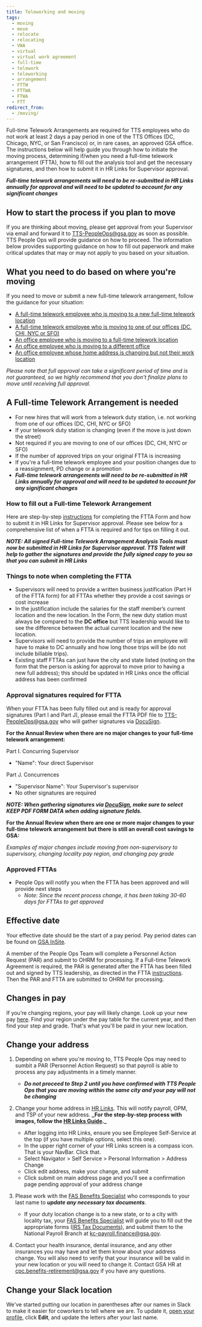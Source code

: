 ```yaml
---
title: Teleworking and moving
tags:
  - moving
  - move
  - relocate
  - relocating
  - VWA
  - virtual
  - virtual work agreement
  - full-time
  - telework
  - teleworking
  - arrangement
  - FTTW
  - FTTWA
  - FTWA
  - FTT
redirect_from:
  - /moving/
---
```


Full-time Telework Arrangements are required for TTS employees who do not work at least 2 days a pay period in one of the TTS Offices (DC, Chicago, NYC, or San Francisco) or, in rare cases, an approved GSA office. The instructions below will help guide you through how to initiate the moving process, determining if/when you need a full-time telework arrangement (FTTA), how to fill out the analysis tool and get the necessary signatures, and then how to submit it in HR Links for Supervisor approval.

**_Full-time telework arrangements will need to be re-submitted in HR Links annually for approval and will need to be updated to account for any significant changes_**

## How to start the process if you plan to move

If you are thinking about moving, please get approval from your Supervisor via email and forward it to [TTS-PeopleOps@gsa.gov](mailto:TTS-PeopleOps@gsa.gov) as soon as possible. TTS People Ops will provide guidance on how to proceed. The information below provides supporting guidance on how to fill out paperwork and make critical updates that may or may not apply to you based on your situation.

## What you need to do based on where you're moving

If you need to move or submit a new full-time telework arrangement, follow the guidance for your situation:

- [A full-time telework employee who is moving to a new full-time telework location]({{site.baseurl}}/moving/#a-full-time-telework-arrangement-is-needed)
- [A full-time telework employee who is moving to one of our offices (DC, CHI, NYC or SFO)]({{site.baseurl}}/moving/#effective-date)
- [An office employee who is moving to a full-time telework location]({{site.baseurl}}/moving/#a-full-time-telework-arrangement-is-needed)
- [An office employee who is moving to a different office]({{site.baseurl}}/moving/#effective-date)
- [An office employee whose home address is changing but not their work location]({{site.baseurl}}/moving/#change-your-address)

_Please note that full approval can take a significant period of time and is not guaranteed, so we highly recommend that you don't finalize plans to move until receiving full approval._

## A Full-time Telework Arrangement is needed

- For new hires that will work from a telework duty station, i.e. not working from one of our offices (DC, CHI, NYC or SFO)
- If your telework duty station is changing (even if the move is just down the street)
- Not required if you are moving to one of our offices (DC, CHI, NYC or SFO)
- If the number of approved trips on your original FTTA is increasing
- If you're a full-time telework employee and your position changes due to a reassignment, PD change or a promotion
- **_Full-time telework arrangements will need to be re-submitted in HR Links annually for approval and will need to be updated to account for any significant changes_**

### How to fill out a Full-time Telework Arrangement

Here are step-by-step [instructions](https://docs.google.com/document/d/1JCDZbABzjPWD7QPqA2tBnmvK1rs4QNFu_AUvTgjwqu4/edit) for completing the FTTA Form and how to submit it in HR Links for Supervisor approval. Please see below for a comprehensive list of when a FTTA is required and for tips on filling it out.

**_NOTE: All signed Full-time Telework Arrangement Analysis Tools must now be submitted in HR Links for Supervisor approval. TTS Talent will help to gather the signatures and provide the fully signed copy to you so that you can submit in HR Links_**

### Things to note when completing the FTTA

- Supervisors will need to provide a written business justification (Part H of the FTTA form) for all FTTAs whether they provide a cost savings or cost increase
- In the justification include the salaries for the staff member’s current location and the new location. In the Form, the new duty station must always be compared to the **DC office** but TTS leadership would like to see the difference between the actual current location and the new location.
- Supervisors will need to provide the number of trips an employee will have to make to DC annually and how long those trips will be (do not include billable trips).
- Existing staff FTTAs can just have the city and state listed (noting on the form that the person is asking for approval to move prior to having a new full address); this should be updated in HR Links once the official address has been confirmed

### Approval signatures required for FTTA

When your FTTA has been fully filled out and is ready for approval signatures (Part I and Part J), please email the FTTA PDF file to [TTS-PeopleOps@gsa.gov](mailto:TTS-PeopleOps@gsa.gov) who will gather signatures via [DocuSign]({{site.baseurl}}/digital-signatures/).

**For the Annual Review when there are no major changes to your full-time telework arrangement:**

Part I. Concurring Supervisor

- "Name": Your direct Supervisor

Part J. Concurrences

- "Supervisor Name": Your Supervisor's supervisor
- No other signatures are required

**_NOTE: When gathering signatures via [DocuSign]({{site.baseurl}}/digital-signatures/), make sure to select KEEP PDF FORM DATA when adding signature fields._**

**For the Annual Review when there are one or more major changes to your full-time telework arrangement but there is still an overall cost savings to GSA:**

_Examples of major changes include moving from non-supervisory to supervisory, changing locality pay region, and changing pay grade_

### Approved FTTAs

- People Ops will notify you when the FTTA has been approved and will provide next steps
  - _Note: Since the recent process change, it has been taking 30-60 days for FTTAs to get approved_

## Effective date

Your effective date should be the start of a pay period. Pay period dates can be found on [GSA InSite](https://www.gsa.gov/portal/content/102507).

A member of the People Ops Team will complete a Personnel Action Request (PAR) and submit to OHRM for processing. If a Full-time Telework Agreement is required, the PAR is generated after the FTTA has been filled out and signed by TTS leadership, as directed in the FTTA [instructions](https://docs.google.com/document/d/1JCDZbABzjPWD7QPqA2tBnmvK1rs4QNFu_AUvTgjwqu4/edit). Then the PAR and FTTA are submitted to OHRM for processing.

## Changes in pay

If you’re changing regions, your pay will likely change. Look up your new pay [here](https://www.opm.gov/policy-data-oversight/pay-leave/salaries-wages/). Find your region under the pay table for the current year, and then find your step and grade. That's what you'll be paid in your new location.

## Change your address

1. Depending on where you're moving to, TTS People Ops may need to sumbit a PAR (Personnel Action Request) so that payroll is able to process any pay adjustments in a timely manner.

   - **_Do not proceed to Step 2 until you have confirmed with TTS People Ops that you are moving within the same city and your pay will not be changing_**

2. Change your home address in [HR Links](https://hrlinks.gsa.gov/homepage/login-simple.html). This will notify payroll, OPM, and TSP of your new address. **_For the step-by-step process with images, follow the [HR Links Guide](https://corporateapps.gsa.gov/corporateapps/files/HR-Links-Guide_-Updating-Home-and-Mailing-Address.pdf).\_**
   - After logging into HR Links, ensure you see Employee Self-Service at the top (if you have multiple options, select this one).
   - In the upper right corner of your HR Links screen is a compass icon. That is your NavBar. Click that.
   - Select Navigator > Self Service > Personal Information > Address Change
   - Click edit address, make your change, and submit
   - Click submit on main address page and you'll see a confirmation page pending approval of your address change
3. Please work with the [FAS Benefits Specialist](https://docs.google.com/document/d/15glvq9UakKUN8XTRTa6gRkhBHm2whhQyAGmf8ibTtBs/edit) who corresponds to your last name to **_update any necessary tax documents_**.

   - If your duty location change is to a new state, or to a city with locality tax, your [FAS Benefits Specialist](https://docs.google.com/document/d/15glvq9UakKUN8XTRTa6gRkhBHm2whhQyAGmf8ibTtBs/edit) will guide you to fill out the appropriate forms ([IRS Tax Documents](https://www.irs.gov/tax-professionals/government-sites)), and submit them to the National Payroll Branch at kc-payroll.finance@gsa.gov.

4. Contact your health insurance, dental insurance, and any other insurances you may have and let them know about your address change. You will also need to verify that your insurance will be valid in your new location or you will need to change it. Contact GSA HR at [cpc.benefits-retirement@gsa.gov](mailto:cpc.benefits-retirement@gsa.gov) if you have any questions.

## Change your Slack location

We've started putting our location in parentheses after our names in Slack to make it easier for coworkers to tell where we are. To update it, [open your profile](https://gsa-tts.slack.com/account/profile), click **Edit**, and update the letters after your last name.
